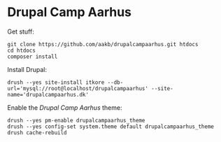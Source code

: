 Drupal Camp Aarhus
==================

Get stuff:

```
git clone https://github.com/aakb/drupalcampaarhus.git htdocs
cd htdocs
composer install
```

Install Drupal:

```
drush --yes site-install itkore --db-url='mysql://root@localhost/drupalcampaarhus' --site-name='drupalcampaarhus.dk'
```

Enable the *Drupal Camp Aarhus* theme:

```
drush --yes pm-enable drupalcampaarhus_theme
drush --yes config-set system.theme default drupalcampaarhus_theme
drush cache-rebuild
```

